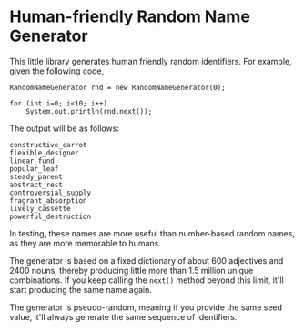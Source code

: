 # Human-friendly Random Name Generator

This little library generates human friendly random identifiers. For example, given the following
code,

    RandomNameGenerator rnd = new RandomNameGenerator(0);

    for (int i=0; i<10; i++)
        System.out.println(rnd.next());

The output will be as follows:

    constructive_carrot
    flexible_designer
    linear_fund
    popular_leaf
    steady_parent
    abstract_rest
    controversial_supply
    fragrant_absorption
    lively_cassette
    powerful_destruction

In testing, these names are more useful than number-based random names, as they are more memorable to
humans.

The generator is based on a fixed dictionary of about 600 adjectives and 2400 nouns, thereby
producing little more than 1.5 million unique combinations. If you keep calling the `next()`
method beyond this limit, it'll start producing the same name again.

The generator is pseudo-random, meaning if you provide the same seed value, it'll always
generate the same sequence of identifiers.